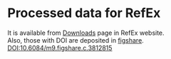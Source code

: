# Processed data for RefEx
It is available from [Downloads](http://refex.dbcls.jp/download.php?lang=en) page in RefEx website.  
Also, those with DOI are deposited in [figshare](https://doi.org/10.6084/m9.figshare.c.3812815).  
[DOI:10.6084/m9.figshare.c.3812815](https://doi.org/10.6084/m9.figshare.c.3812815)
